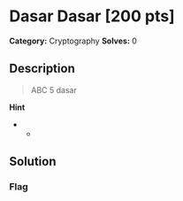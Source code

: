 # Dasar Dasar [200 pts]

**Category:** Cryptography
**Solves:** 0

## Description
>ABC 5 dasar

**Hint**
* -

## Solution

### Flag

